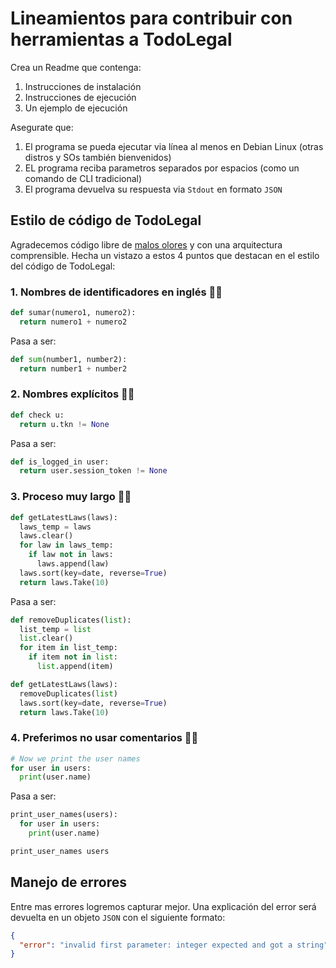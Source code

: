 # Lineamientos para contribuir con herramientas a TodoLegal

Crea un Readme que contenga:

1. Instrucciones de instalación
2. Instrucciones de ejecución
3. Un ejemplo de ejecución

Asegurate que:

1. El programa se pueda ejecutar via línea al menos en Debian Linux (otras distros y SOs también bienvenidos)
2. EL programa reciba parametros separados por espacios (como un comando de CLI tradicional)
3. El programa devuelva su respuesta via `Stdout` en formato `JSON`

## Estilo de código de TodoLegal

Agradecemos código libre de [malos olores](https://es.wikipedia.org/wiki/Hediondez_del_c%C3%B3digo) y con una arquitectura comprensible. Hecha un vistazo a estos 4 puntos que destacan en el estilo del código de TodoLegal:

### 1. Nombres de identificadores en inglés 🙆✅

```python
def sumar(numero1, numero2):
  return numero1 + numero2
```

Pasa a ser:

```python
def sum(number1, number2):
  return number1 + number2
```


### 2. Nombres explícitos 🙆✅

```python
def check u:
  return u.tkn != None
```

Pasa a ser:

```python
def is_logged_in user:
  return user.session_token != None
```

### 3. Proceso muy largo 🙅❌

```python
def getLatestLaws(laws):
  laws_temp = laws
  laws.clear()
  for law in laws_temp:
    if law not in laws:
      laws.append(law)
  laws.sort(key=date, reverse=True)
  return laws.Take(10)
```

Pasa a ser:

```python
def removeDuplicates(list):
  list_temp = list
  list.clear()
  for item in list_temp:
    if item not in list:
      list.append(item)

def getLatestLaws(laws):
  removeDuplicates(list)
  laws.sort(key=date, reverse=True)
  return laws.Take(10)
```


### 4. Preferimos no usar comentarios 🙅❌

```python
# Now we print the user names
for user in users:
  print(user.name)
```

Pasa a ser:

```python
print_user_names(users):
  for user in users:
    print(user.name)

print_user_names users
```

## Manejo de errores

Entre mas errores logremos capturar mejor. Una explicación del error será devuelta en un objeto `JSON` con el siguiente formato:

```json
{
  "error": "invalid first parameter: integer expected and got a string"
}
```